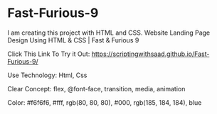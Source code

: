 # Fast-Furious-9
I am creating this project with HTML and CSS. Website Landing Page Design Using HTML &amp; CSS | Fast &amp; Furious 9

Click This Link To Try it Out: https://scriptingwithsaad.github.io/Fast-Furious-9/

Use Technology: 
Html, Css

Clear Concept: 
flex, @font-face, transition, media, animation

Color: 
#f6f6f6, 
#fff, 
rgb(80, 80, 80), 
#000, 
rgb(185, 184, 184), 
blue
